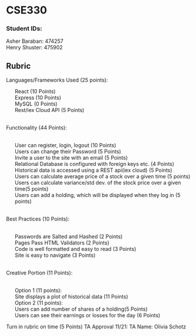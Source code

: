 # CSE330
### Student IDs:
Asher Baraban: 474257 <br>
Henry Shuster: 475902

## Rubric

Languages/Frameworks Used (25 points):
<ol>
 <list> React (10 Points)</list> <br> 
 <list>Express (10 Points)</list> <br> 
 <list> MySQL (0 Points)</list> <br>
 <list> Rest/iex Cloud API (5 Points)</list> <br>
</ol>
<br>
Functionality (44 Points): <br><br>
 <ol>
  <list>User can register, login, logout (10 Points)</list> <br>
  <list>Users can change their Password (5 Points)</list> <br>
  <list>Invite a user to the site with an email (5 Points)</list> <br>
  <list>Relational Database is configured with foreign keys etc. (4 Points)</list> <br>
  <list>Historical data is accessed using a REST api(iex cloud) (5 Points)</list> <br>
  <list>Users can calculate average price of a stock over a given time (5 points)</list> <br>
  <list>Users can calculate variance/std dev. of the stock price over a given time(5 points) </list><br>
  <list>Users can add a holding, which will be displayed when they log in (5 points)</list> <br>
 </ol>
<br>
Best Practices (10 Points): <br><br>
<ol>
  <list>Passwords are Salted and Hashed (2 Points)</list> <br>
  <list>Pages Pass HTML Validators (2 Points)</list> <br>
  <list>Code is well formatted and easy to read (3 Points)</list> <br>
  <list>Site is easy to navigate (3 Points)</list> <br>
<br>
</ol>
Creative Portion (11 Points):<br><br>
<ol>
 Option 1 (11 points):<br>
 <list>Site displays a plot of historical data (11 Points)</list> <br>
 Option 2 (11 points):<br>
 <list>Users can add number of shares of a holding(5 Points) </list> <br>
 <list>Users can see their earnings or losses for the day (6 Points)</list>
</ol>
 
Turn in rubric on time (5 Points)
TA Approval 11/21: TA Name: Olivia Schotz
